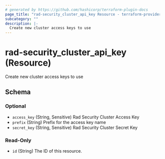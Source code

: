 ```yaml
---
# generated by https://github.com/hashicorp/terraform-plugin-docs
page_title: "rad-security_cluster_api_key Resource - terraform-provider-rad-security"
subcategory: ""
description: |-
  Create new cluster access keys to use
---
```


# rad-security_cluster_api_key (Resource)

Create new cluster access keys to use



<!-- schema generated by tfplugindocs -->
## Schema

### Optional

- `access_key` (String, Sensitive) Rad Security Cluster Access Key
- `prefix` (String) Prefix for the access key name
- `secret_key` (String, Sensitive) Rad Security Cluster Secret Key

### Read-Only

- `id` (String) The ID of this resource.
